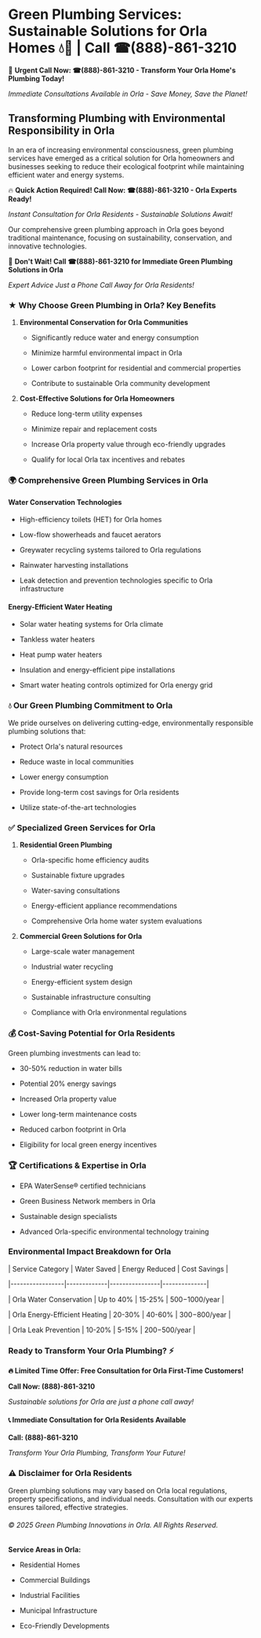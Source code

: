 # Green Plumbing Services: Sustainable Solutions for Orla Homes 💧🌿 | Call ☎(888)-861-3210

🚨 **Urgent Call Now: ☎(888)-861-3210 - Transform Your Orla Home's Plumbing Today!**
*Immediate Consultations Available in Orla - Save Money, Save the Planet!*

## Transforming Plumbing with Environmental Responsibility in Orla

In an era of increasing environmental consciousness, green plumbing services have emerged as a critical solution for Orla homeowners and businesses seeking to reduce their ecological footprint while maintaining efficient water and energy systems. 

🔥 **Quick Action Required! Call Now: ☎(888)-861-3210 - Orla Experts Ready!**
*Instant Consultation for Orla Residents - Sustainable Solutions Await!*

Our comprehensive green plumbing approach in Orla goes beyond traditional maintenance, focusing on sustainability, conservation, and innovative technologies.

🚨 **Don't Wait! Call ☎(888)-861-3210 for Immediate Green Plumbing Solutions in Orla**
*Expert Advice Just a Phone Call Away for Orla Residents!*

### ★ Why Choose Green Plumbing in Orla? Key Benefits

1. **Environmental Conservation for Orla Communities** 
   - Significantly reduce water and energy consumption
   - Minimize harmful environmental impact in Orla
   - Lower carbon footprint for residential and commercial properties
   - Contribute to sustainable Orla community development

2. **Cost-Effective Solutions for Orla Homeowners** 
   - Reduce long-term utility expenses
   - Minimize repair and replacement costs
   - Increase Orla property value through eco-friendly upgrades
   - Qualify for local Orla tax incentives and rebates

### 🌍 Comprehensive Green Plumbing Services in Orla

#### Water Conservation Technologies
- High-efficiency toilets (HET) for Orla homes
- Low-flow showerheads and faucet aerators
- Greywater recycling systems tailored to Orla regulations
- Rainwater harvesting installations
- Leak detection and prevention technologies specific to Orla infrastructure

#### Energy-Efficient Water Heating
- Solar water heating systems for Orla climate
- Tankless water heaters
- Heat pump water heaters
- Insulation and energy-efficient pipe installations
- Smart water heating controls optimized for Orla energy grid

### 💧 Our Green Plumbing Commitment to Orla

We pride ourselves on delivering cutting-edge, environmentally responsible plumbing solutions that:
- Protect Orla's natural resources
- Reduce waste in local communities
- Lower energy consumption
- Provide long-term cost savings for Orla residents
- Utilize state-of-the-art technologies

### ✅ Specialized Green Services for Orla

1. **Residential Green Plumbing**
   - Orla-specific home efficiency audits
   - Sustainable fixture upgrades
   - Water-saving consultations
   - Energy-efficient appliance recommendations
   - Comprehensive Orla home water system evaluations

2. **Commercial Green Solutions for Orla**
   - Large-scale water management
   - Industrial water recycling
   - Energy-efficient system design
   - Sustainable infrastructure consulting
   - Compliance with Orla environmental regulations

### 💰 Cost-Saving Potential for Orla Residents

Green plumbing investments can lead to:
- 30-50% reduction in water bills
- Potential 20% energy savings
- Increased Orla property value
- Lower long-term maintenance costs
- Reduced carbon footprint in Orla
- Eligibility for local green energy incentives

### 🏆 Certifications & Expertise in Orla

- EPA WaterSense® certified technicians
- Green Business Network members in Orla
- Sustainable design specialists
- Advanced Orla-specific environmental technology training

### Environmental Impact Breakdown for Orla

| Service Category | Water Saved | Energy Reduced | Cost Savings |
|-----------------|-------------|----------------|--------------|
| Orla Water Conservation | Up to 40% | 15-25% | $500-$1000/year |
| Orla Energy-Efficient Heating | 20-30% | 40-60% | $300-$800/year |
| Orla Leak Prevention | 10-20% | 5-15% | $200-$500/year |

### Ready to Transform Your Orla Plumbing? ⚡

**🔥 Limited Time Offer: Free Consultation for Orla First-Time Customers!**

**Call Now: (888)-861-3210**
*Sustainable solutions for Orla are just a phone call away!*

#### 📞 Immediate Consultation for Orla Residents Available

**Call: (888)-861-3210**
*Transform Your Orla Plumbing, Transform Your Future!*

### ⚠️ Disclaimer for Orla Residents

Green plumbing solutions may vary based on Orla local regulations, property specifications, and individual needs. Consultation with our experts ensures tailored, effective strategies.

###### © 2025 Green Plumbing Innovations in Orla. All Rights Reserved.

**Service Areas in Orla:** 
- Residential Homes
- Commercial Buildings
- Industrial Facilities
- Municipal Infrastructure
- Eco-Friendly Developments